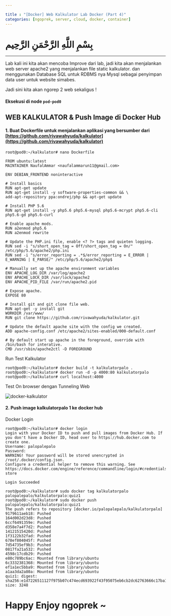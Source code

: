 ```yaml
---

title : "[Docker] Web Kalkulator Lab Docker (Part 4)"
categories: [ngoprek, server, cloud, docker, container]
---
```


# بِسْمِ اللَّهِ الرَّحْمَنِ الرَّحِيم

---

Lab kali ini kita akan mencoba Improve dari lab, jadi kita akan menjalankan web server apache2 yang menjalankan file static kalkulator. dan menggunakan Database SQL untuk RDBMS nya Mysql sebagai penyimpan data user untuk website simabes.

Jadi sini kita akan ngorep 2 web sekaligus !

#### Eksekusi di node `pod-pod0` ###

## WEB KALKULATOR & Push Image di Docker Hub

#### 1. Buat Dockerfile untuk menjalankan aplikasi yang bersumber dari [https://github.com/rivawahyuda/kalkulator](https://github.com/rivawahyuda/kalkulator)

```shell
root@pod0:~/kalkulator# nano Dockerfile 

FROM ubuntu:latest
MAINTAINER NaufalAmmar <naufalammarun11@gmail.com>

ENV DEBIAN_FRONTEND noninteractive

# Install basics
RUN apt-get update
RUN apt-get install -y software-properties-common && \
add-apt-repository ppa:ondrej/php && apt-get update

# Install PHP 5.6
RUN apt-get install -y php5.6 php5.6-mysql php5.6-mcrypt php5.6-cli php5.6-gd php5.6-curl

# Enable apache mods.
RUN a2enmod php5.6
RUN a2enmod rewrite

# Update the PHP.ini file, enable <? ?> tags and quieten logging.
RUN sed -i "s/short_open_tag = Off/short_open_tag = On/" /etc/php/5.6/apache2/php.ini
RUN sed -i "s/error_reporting = .*$/error_reporting = E_ERROR | E_WARNING | E_PARSE/" /etc/php/5.6/apache2/php$

# Manually set up the apache environment variables
ENV APACHE_LOG_DIR /var/log/apache2
ENV APACHE_LOCK_DIR /var/lock/apache2
ENV APACHE_PID_FILE /var/run/apache2.pid

# Expose apache.
EXPOSE 80

# Install git and git clone file web.
RUN apt-get -y install git
WORKDIR /var/www/
RUN git clone https://github.com/rivawahyuda/kalkulator.git

# Update the default apache site with the config we created.
ADD apache-config.conf /etc/apache2/sites-enabled/000-default.conf

# By default start up apache in the foreground, override with /bin/bash for interative.
CMD /usr/sbin/apache2ctl -D FOREGROUND
```

Run Test Kalkulator 
```shell
root@pod0:~/kalkulator# docker build -t kalkulatorpalo .
root@pod0:~/kalkulator# docker run -d -p 4000:80 kalkulatorpalo
root@pod0:~/kalkulator# curl localhost:4000
```

Test On browser dengan Tunneling Web

![docker-kalkulator](https://raw.githubusercontent.com/ammarun11/ammarun11.github.io/master/static/img/_posts/docker-kalkulator.png)

#### 2. Push image kalkulatorpalo 1 ke docker hub
Docker Login
```shell
root@pod0:~/kalkulator# docker login
Login with your Docker ID to push and pull images from Docker Hub. If you don't have a Docker ID, head over to https://hub.docker.com to create one.
Username: palopalepalo
Password: 
WARNING! Your password will be stored unencrypted in /root/.docker/config.json.
Configure a credential helper to remove this warning. See
https://docs.docker.com/engine/reference/commandline/login/#credentials-store

Login Succeeded 
```
```shell
root@pod0:~/kalkulator# sudo docker tag kalkulatorpalo palopalepalo/kalkulatorpalo:quiz1
root@pod0:~/kalkulator# sudo docker push palopalepalo/kalkulatorpalo:quiz1
The push refers to repository [docker.io/palopalepalo/kalkulatorpalo]
9179611aeb18: Pushed 
164d002d23d8: Pushed 
6ccf6491359e: Pushed 
d358e7a4f7d2: Pushed 
14121515420d: Pushed 
1f3122b32fad: Pushed 
678ef804045f: Pushed 
7d54735ef9b3: Pushed 
0817fa21a532: Pushed 
4598c17cdb29: Pushed 
e80c789bc6ac: Mounted from library/ubuntu 
6c3332381368: Mounted from library/ubuntu 
ef1a1ec5bba9: Mounted from library/ubuntu 
a1aa3da2a80a: Mounted from library/ubuntu 
quiz1: digest: sha256:e1d7226511127f975b07c474ecd693922f43f95075eb6cb2dc62763666c17ba1 size: 3248
```

# Happy Enjoy ngoprek ~
